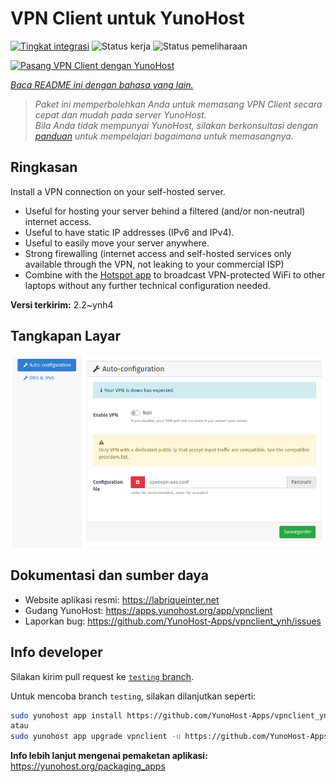 <!--
N.B.: README ini dibuat secara otomatis oleh <https://github.com/YunoHost/apps/tree/master/tools/readme_generator>
Ini TIDAK boleh diedit dengan tangan.
-->

# VPN Client untuk YunoHost

[![Tingkat integrasi](https://dash.yunohost.org/integration/vpnclient.svg)](https://ci-apps.yunohost.org/ci/apps/vpnclient/) ![Status kerja](https://ci-apps.yunohost.org/ci/badges/vpnclient.status.svg) ![Status pemeliharaan](https://ci-apps.yunohost.org/ci/badges/vpnclient.maintain.svg)

[![Pasang VPN Client dengan YunoHost](https://install-app.yunohost.org/install-with-yunohost.svg)](https://install-app.yunohost.org/?app=vpnclient)

*[Baca README ini dengan bahasa yang lain.](./ALL_README.md)*

> *Paket ini memperbolehkan Anda untuk memasang VPN Client secara cepat dan mudah pada server YunoHost.*  
> *Bila Anda tidak mempunyai YunoHost, silakan berkonsultasi dengan [panduan](https://yunohost.org/install) untuk mempelajari bagaimana untuk memasangnya.*

## Ringkasan

Install a VPN connection on your self-hosted server.
* Useful for hosting your server behind a filtered (and/or non-neutral) internet access.
* Useful to have static IP addresses (IPv6 and IPv4).
* Useful to easily move your server anywhere.
* Strong firewalling (internet access and self-hosted services only available through the VPN, not leaking to your commercial ISP)
* Combine with the [Hotspot app](https://github.com/YunoHost-Apps/hotspot_ynh) to broadcast VPN-protected WiFi to other laptops without any further technical configuration needed.



**Versi terkirim:** 2.2~ynh4

## Tangkapan Layar

![Tangkapan Layar pada VPN Client](./doc/screenshots/vpnclient.png)

## Dokumentasi dan sumber daya

- Website aplikasi resmi: <https://labriqueinter.net>
- Gudang YunoHost: <https://apps.yunohost.org/app/vpnclient>
- Laporkan bug: <https://github.com/YunoHost-Apps/vpnclient_ynh/issues>

## Info developer

Silakan kirim pull request ke [`testing` branch](https://github.com/YunoHost-Apps/vpnclient_ynh/tree/testing).

Untuk mencoba branch `testing`, silakan dilanjutkan seperti:

```bash
sudo yunohost app install https://github.com/YunoHost-Apps/vpnclient_ynh/tree/testing --debug
atau
sudo yunohost app upgrade vpnclient -u https://github.com/YunoHost-Apps/vpnclient_ynh/tree/testing --debug
```

**Info lebih lanjut mengenai pemaketan aplikasi:** <https://yunohost.org/packaging_apps>
